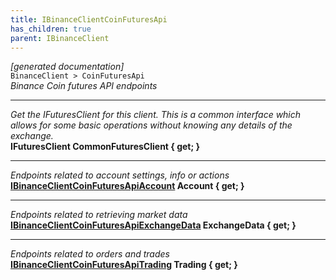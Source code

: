 ```yaml
---
title: IBinanceClientCoinFuturesApi
has_children: true
parent: IBinanceClient
---
```

*[generated documentation]*  
`BinanceClient > CoinFuturesApi`  
*Binance Coin futures API endpoints*
  
***
*Get the IFuturesClient for this client. This is a common interface which allows for some basic operations without knowing any details of the exchange.*  
**IFuturesClient CommonFuturesClient { get; }**  
***
*Endpoints related to account settings, info or actions*  
**[IBinanceClientCoinFuturesApiAccount](IBinanceClientCoinFuturesApiAccount.html) Account { get; }**  
***
*Endpoints related to retrieving market data*  
**[IBinanceClientCoinFuturesApiExchangeData](IBinanceClientCoinFuturesApiExchangeData.html) ExchangeData { get; }**  
***
*Endpoints related to orders and trades*  
**[IBinanceClientCoinFuturesApiTrading](IBinanceClientCoinFuturesApiTrading.html) Trading { get; }**  
